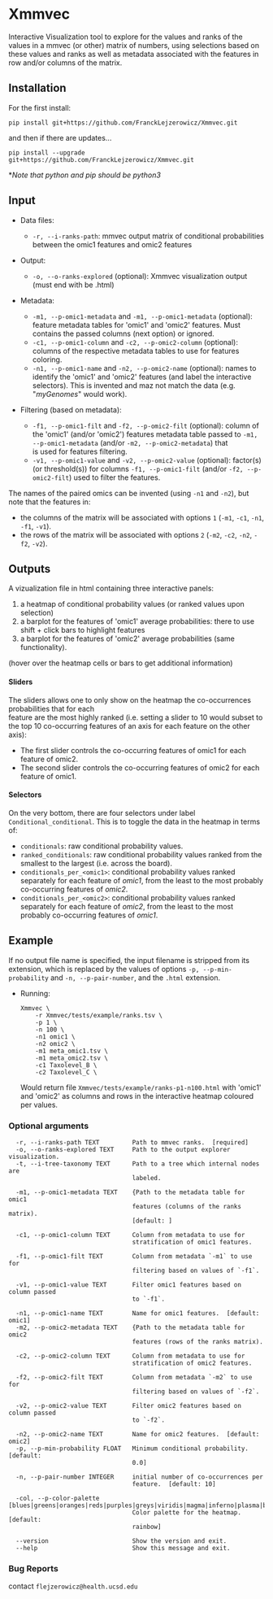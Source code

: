 # Xmmvec

Interactive Visualization tool to explore for the values and ranks of the values 
in a mmvec (or other) matrix of numbers, using selections based on these values 
and ranks as well as metadata associated with the features in row and/or columns 
of the matrix.

## Installation

For the first install:
```
pip install git+https://github.com/FranckLejzerowicz/Xmmvec.git
```

and then if there are updates...
```
pip install --upgrade git+https://github.com/FranckLejzerowicz/Xmmvec.git
```

*_Note that python and pip should be python3_

## Input

* Data files:
  - `-r, --i-ranks-path`: mmvec output matrix of conditional probabilities between the omic1 
features and omic2 features

* Output:
  - `-o, --o-ranks-explored` (optional): Xmmvec visualization output (must end with be .html)  

* Metadata:
  - `-m1, --p-omic1-metadata` and `-m1, --p-omic1-metadata` (optional): feature metadata tables 
  for 'omic1' and 'omic2' features. Must contains the passed columns (next option) or ignored.
  - `-c1, --p-omic1-column` and `-c2, --p-omic2-column` (optional): columns of the respective
  metadata tables to use for features coloring.
  - `-n1, --p-omic1-name` and `-n2, --p-omic2-name` (optional): names to identify the 'omic1' 
  and 'omic2' features (and label the interactive selectors). This is invented and maz not match
  the data (e.g. "*myGenomes*" would work). 

* Filtering (based on metadata):
  - `-f1, --p-omic1-filt` and `-f2, --p-omic2-filt` (optional): column of the 'omic1' (and/or 'omic2') 
  features metadata table passed to `-m1, --p-omic1-metadata` (and/or `-m2, --p-omic2-metadata`) that  
  is used for features filtering.  
  - `-v1, --p-omic1-value` and `-v2, --p-omic2-value` (optional): factor(s) (or threshold(s)) for columns
  `-f1, --p-omic1-filt` (and/or `-f2, --p-omic2-filt`) used to filter the features.

The names of the paired omics can be invented (using `-n1` and `-n2`), 
but note that the features in:
  - the columns of the matrix will be associated with options `1` (`-m1`, `-c1`, `-n1`, `-f1`, `-v1`).
  - the rows of the matrix will be associated with options `2` (`-m2`, `-c2`, `-n2`, `-f2`, `-v2`).

## Outputs

A vizualization file in html containing three interactive panels:
1. a heatmap of conditional probability values (or ranked values upon selection)
2. a barplot for the features of 'omic1' average probabilities: there to use shift + click bars to highlight features 
2. a barplot for the features of 'omic2' average probabilities (same functionality). 

(hover over the heatmap cells or bars to get additional information)

#### Sliders

The sliders allows one to only show on the heatmap the co-occurrences probabilities that for each\
feature are the most highly ranked (i.e. setting a slider to 10 would subset to the top 10 
co-occurring features of an axis for each feature on the other axis):
- The first slider controls the co-occurring features of omic1 for each feature of omic2.   
- The second slider controls the co-occurring features of omic2 for each feature of omic1.   

#### Selectors

On the very bottom, there are four selectors under label `Conditional_conditional`. This is to 
toggle the data in the heatmap in terms of:
- `conditionals`: raw conditional probability values.
- `ranked_conditionals`: raw conditional probability values ranked from the smallest to the 
largest (i.e. across the board).
- `conditionals_per_<omic1>`: conditional probability values ranked separately for each feature 
of *omic1*, from the least to the most probably co-occurring features of *omic2*.     
- `conditionals_per_<omic2>`: conditional probability values ranked separately for each feature 
of *omic2*, from the least to the most probably co-occurring features of *omic1*.     


## Example

If no output file name is specified, the input filename is stripped from its extension,
which is replaced by the values of options `-p, --p-min-probability` and `-n, --p-pair-number`,
and the `.html` extension.

- Running:

    ```
    Xmmvec \
        -r Xmmvec/tests/example/ranks.tsv \
        -p 1 \
        -n 100 \
        -n1 omic1 \
        -n2 omic2 \
        -m1 meta_omic1.tsv \
        -m1 meta_omic2.tsv \
        -c1 Taxolevel_B \
        -c2 Taxolevel_C \
    ```
    Would return file `Xmmvec/tests/example/ranks-p1-n100.html` with 'omic1' and 'omic2' as 
    columns and rows in the interactive heatmap coloured per values.


### Optional arguments

```
  -r, --i-ranks-path TEXT         Path to mmvec ranks.  [required]
  -o, --o-ranks-explored TEXT     Path to the output explorer visualization.
  -t, --i-tree-taxonomy TEXT      Path to a tree which internal nodes are
                                  labeled.

  -m1, --p-omic1-metadata TEXT    {Path to the metadata table for omic1
                                  features (columns of the ranks matrix).
                                  [default: ]

  -c1, --p-omic1-column TEXT      Column from metadata to use for
                                  stratification of omic1 features.

  -f1, --p-omic1-filt TEXT        Column from metadata `-m1` to use for
                                  filtering based on values of `-f1`.

  -v1, --p-omic1-value TEXT       Filter omic1 features based on column passed
                                  to `-f1`.

  -n1, --p-omic1-name TEXT        Name for omic1 features.  [default: omic1]
  -m2, --p-omic2-metadata TEXT    {Path to the metadata table for omic2
                                  features (rows of the ranks matrix).

  -c2, --p-omic2-column TEXT      Column from metadata to use for
                                  stratification of omic2 features.

  -f2, --p-omic2-filt TEXT        Column from metadata `-m2` to use for
                                  filtering based on values of `-f2`.

  -v2, --p-omic2-value TEXT       Filter omic2 features based on column passed
                                  to `-f2`.

  -n2, --p-omic2-name TEXT        Name for omic2 features.  [default: omic2]
  -p, --p-min-probability FLOAT   Minimum conditional probability.  [default:
                                  0.0]

  -n, --p-pair-number INTEGER     initial number of co-occurrences per
                                  feature.  [default: 10]

  -col, --p-color-palette [blues|greens|oranges|reds|purples|greys|viridis|magma|inferno|plasma|bluegreen|bluepurple|greenblue|orangered|purplebluegreen|purpleblue|purplered|redpurple|yellowgreenblue|yellowgreen|yelloworangebrown|yelloworangered|blueorange|brownbluegreen|purplegreen|pinkyellowgreen|purpleorange|redblue|redgrey|redyellowblue|redyellowgreen|spectral|rainbow|sinebow]
                                  Color palette for the heatmap.  [default:
                                  rainbow]

  --version                       Show the version and exit.
  --help                          Show this message and exit.
```



### Bug Reports

contact `flejzerowicz@health.ucsd.edu`